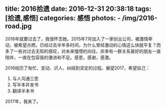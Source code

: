 title: 2016拾遗
date: 2016-12-31 20:38:18
tags: [拾遗,感悟]
categories: 感悟
photos:
	- /img/2016-road.jpg
---
2016年就要过去了，我很怀念她。2015年7月加入了一家创业公司，被激情牵动，被希望点燃。已经过去半年多时间，为什么曾经激动的心情这么快就平复？而多了一些对过去无知的感叹，对未来憧憬的向往，庆幸有一群关系甚好的朋友一直陪伴，一直在包容我的激进和不足。感恩，感谢，感激。
<!--more-->

2016经历了匆忙、变动、识人、纠结到坚定的过程。展望2017，希望自己：
1. 与人沟通三思
2. 写半本并发书
3. 翻译半本书

2017年，我来了。